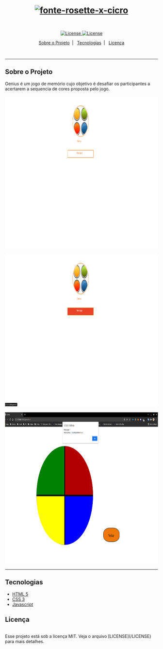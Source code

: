 <H1 align="center"><a href="https://fontmeme.com/fontes/fonte-rosette-x-cicro/"><img src="https://fontmeme.com/permalink/220114/bf7dd0bb348dda42d1844f59dab2f977.png" alt="fonte-rosette-x-cicro" border="0"></a> </H1>

<br>
<p align="center">
    <a href="https://opensource.org/licenses/MIT">
        <img alt="License" src="https://img.shields.io/badge/licen%C3%A7a-MIT-blue">
    </a>
    <a href="#">
        <img alt="License" src="https://img.shields.io/badge/status-concluido-brightgreen">
    </a>

<p align="center">
<a href="#sobre-o-projeto">Sobre o Projeto</a>&nbsp;&nbsp;|&nbsp;&nbsp;
<a href="#tecnologias">Tecnologias</a>&nbsp;&nbsp;|&nbsp;&nbsp;
<a href="#licença">Licença</a>
</p>
<br>
<hr>

## Sobre o Projeto
Genius é um jogo de memório cujo objetivo é desafiar os participantes a acertarem a sequencia de cores proposta pelo jogo.
<br><br>
<img src="./assets/genius_off.png" width="1000" height ="500">
<br><br>
<img src="./assets/genius_on.png" width="1000" height ="500">
<br><br>
<img src="./assets/game_genius.png" width="1000" height ="500">
</p>
<hr>

## Tecnologias

- [HTML 5](https://www.w3schools.com/html/)
- [CSS 3](https://developer.mozilla.org/pt-BR/docs/Web/CSS)
- [Javascript](https://developer.mozilla.org/pt-BR/docs/Web/JavaScript)

## Licença

<br>
Esse projeto está sob a licença MIT. Veja o arquivo [LICENSE](/LICENSE) para mais detalhes.
<br>


